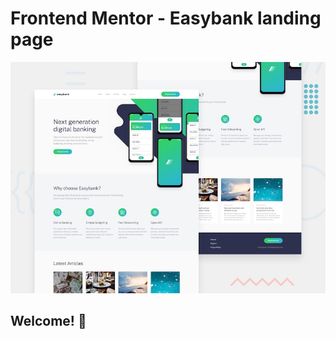 # Frontend Mentor - Easybank landing page

![Design preview for the Easybank landing page coding challenge](design/desktop-preview.jpg)

## Welcome! 👋


